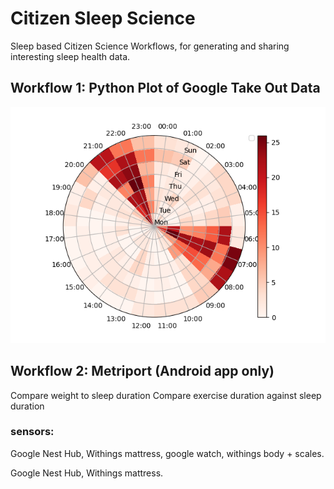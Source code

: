 # Citizen Sleep Science
Sleep based Citizen Science Workflows, for generating and sharing interesting sleep health data.

## Workflow 1: Python Plot of Google Take Out Data
![for_README.png](for_README.png)

## Workflow 2: Metriport (Android app only)
Compare weight to sleep duration
Compare exercise duration against sleep duration

### sensors:
Google Nest Hub, Withings mattress, google watch, withings body + scales.


Google Nest Hub, Withings mattress.
